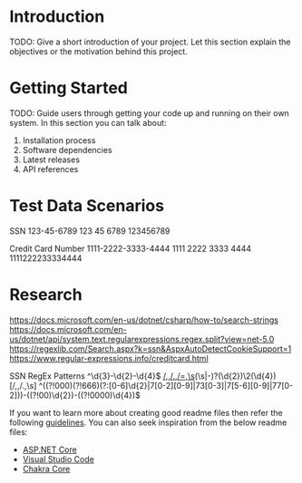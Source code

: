 # Introduction 
TODO: Give a short introduction of your project. Let this section explain the objectives or the motivation behind this project. 

# Getting Started
TODO: Guide users through getting your code up and running on their own system. In this section you can talk about:
1.	Installation process
2.	Software dependencies
3.	Latest releases
4.	API references

# Test Data Scenarios
SSN
123-45-6789
123 45 6789
123456789

Credit Card Number
1111-2222-3333-4444
1111 2222 3333 4444
1111222233334444

# Research
https://docs.microsoft.com/en-us/dotnet/csharp/how-to/search-strings
https://docs.microsoft.com/en-us/dotnet/api/system.text.regularexpressions.regex.split?view=net-5.0
https://regexlib.com/Search.aspx?k=ssn&AspxAutoDetectCookieSupport=1
https://www.regular-expressions.info/creditcard.html

SSN RegEx Patterns
^\d{3}-\d{2}-\d{4}$
[/,,/.,/=,\s]([0-6]\d{2}|7[0-6]\d|77[0-2])(\s|\-)?(\d{2})\2(\d{4})[/,,/.,\s]
^((?!000)(?!666)(?:[0-6]\d{2}|7[0-2][0-9]|73[0-3]|7[5-6][0-9]|77[0-2]))-((?!00)\d{2})-((?!0000)\d{4})$


If you want to learn more about creating good readme files then refer the following [guidelines](https://docs.microsoft.com/en-us/azure/devops/repos/git/create-a-readme?view=azure-devops). You can also seek inspiration from the below readme files:
- [ASP.NET Core](https://github.com/aspnet/Home)
- [Visual Studio Code](https://github.com/Microsoft/vscode)
- [Chakra Core](https://github.com/Microsoft/ChakraCore)